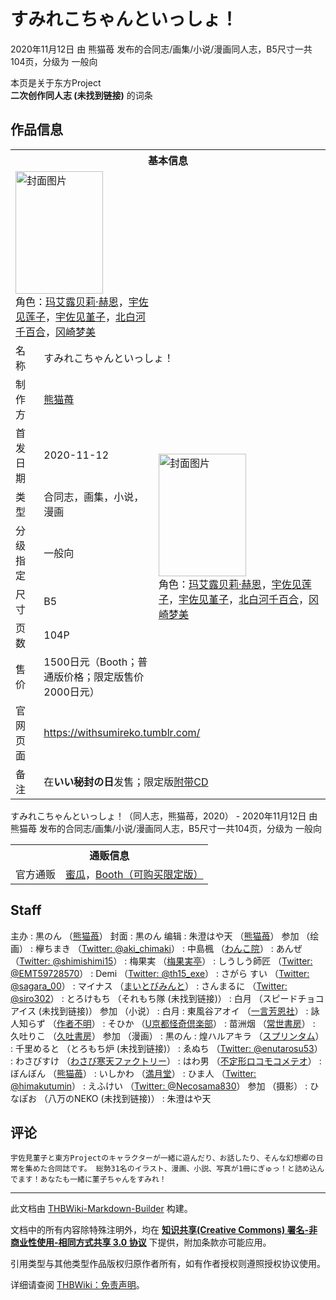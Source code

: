 # すみれこちゃんといっしょ！

<!-- source html: G:\repos\THBWiki-Markdown-Builder\THBWikiMarkdown\Temp\main\a\a7\ns0%3A%E3%81%99%E3%81%BF%E3%82%8C%E3%81%93%E3%81%A1%E3%82%83%E3%82%93%E3%81%A8%E3%81%84%E3%81%A3%E3%81%97%E3%82%87%EF%BC%81.html -->

2020年11月12日 由 熊猫苺  发布的合同志/画集/小说/漫画同人志，B5尺寸一共104页，分级为 一般向

本页是关于东方Project  
 **二次创作同人志 (未找到链接)** 的词条

## 作品信息

<table><tbody><tr><th colspan="3">基本信息</th></tr><tr><td class="cover-artwork-mobile" colspan="2"><a href="./文件-すみれこちゃんといっしょ！封面.jpg.md" class="image" title="封面图片"><img alt="封面图片" src="https://upload.thwiki.cc/thumb/0/0e/%E3%81%99%E3%81%BF%E3%82%8C%E3%81%93%E3%81%A1%E3%82%83%E3%82%93%E3%81%A8%E3%81%84%E3%81%A3%E3%81%97%E3%82%87%EF%BC%81%E5%B0%81%E9%9D%A2.jpg/140px-%E3%81%99%E3%81%BF%E3%82%8C%E3%81%93%E3%81%A1%E3%82%83%E3%82%93%E3%81%A8%E3%81%84%E3%81%A3%E3%81%97%E3%82%87%EF%BC%81%E5%B0%81%E9%9D%A2.jpg" decoding="async" loading="lazy" width="140" height="196" srcset="https://upload.thwiki.cc/thumb/0/0e/%E3%81%99%E3%81%BF%E3%82%8C%E3%81%93%E3%81%A1%E3%82%83%E3%82%93%E3%81%A8%E3%81%84%E3%81%A3%E3%81%97%E3%82%87%EF%BC%81%E5%B0%81%E9%9D%A2.jpg/210px-%E3%81%99%E3%81%BF%E3%82%8C%E3%81%93%E3%81%A1%E3%82%83%E3%82%93%E3%81%A8%E3%81%84%E3%81%A3%E3%81%97%E3%82%87%EF%BC%81%E5%B0%81%E9%9D%A2.jpg 1.5x, https://upload.thwiki.cc/thumb/0/0e/%E3%81%99%E3%81%BF%E3%82%8C%E3%81%93%E3%81%A1%E3%82%83%E3%82%93%E3%81%A8%E3%81%84%E3%81%A3%E3%81%97%E3%82%87%EF%BC%81%E5%B0%81%E9%9D%A2.jpg/280px-%E3%81%99%E3%81%BF%E3%82%8C%E3%81%93%E3%81%A1%E3%82%83%E3%82%93%E3%81%A8%E3%81%84%E3%81%A3%E3%81%97%E3%82%87%EF%BC%81%E5%B0%81%E9%9D%A2.jpg 2x" data-file-width="1943" data-file-height="2718"></a><div class="cover-char">角色：<a href="./玛艾露贝莉·赫恩.md" title="玛艾露贝莉·赫恩">玛艾露贝莉·赫恩</a>，<a href="./宇佐见莲子.md" title="宇佐见莲子">宇佐见莲子</a>，<a href="./宇佐见堇子.md" title="宇佐见堇子">宇佐见堇子</a>，<a href="./北白河千百合.md" title="北白河千百合">北白河千百合</a>，<a href="./冈崎梦美.md" title="冈崎梦美">冈崎梦美</a></div></td>
</tr><tr><td class="label">名称</td><td colspan="2"> すみれこちゃんといっしょ！ </td></tr><tr><td class="label">制作方</td><td><a href="./熊猫苺.md" title="熊猫苺">熊猫苺</a></td><td class="cover-artwork" rowspan="7" style="min-width:196px;"><a href="./文件-すみれこちゃんといっしょ！封面.jpg.md" class="image" title="封面图片"><img alt="封面图片" src="https://upload.thwiki.cc/thumb/0/0e/%E3%81%99%E3%81%BF%E3%82%8C%E3%81%93%E3%81%A1%E3%82%83%E3%82%93%E3%81%A8%E3%81%84%E3%81%A3%E3%81%97%E3%82%87%EF%BC%81%E5%B0%81%E9%9D%A2.jpg/140px-%E3%81%99%E3%81%BF%E3%82%8C%E3%81%93%E3%81%A1%E3%82%83%E3%82%93%E3%81%A8%E3%81%84%E3%81%A3%E3%81%97%E3%82%87%EF%BC%81%E5%B0%81%E9%9D%A2.jpg" decoding="async" loading="lazy" width="140" height="196" srcset="https://upload.thwiki.cc/thumb/0/0e/%E3%81%99%E3%81%BF%E3%82%8C%E3%81%93%E3%81%A1%E3%82%83%E3%82%93%E3%81%A8%E3%81%84%E3%81%A3%E3%81%97%E3%82%87%EF%BC%81%E5%B0%81%E9%9D%A2.jpg/210px-%E3%81%99%E3%81%BF%E3%82%8C%E3%81%93%E3%81%A1%E3%82%83%E3%82%93%E3%81%A8%E3%81%84%E3%81%A3%E3%81%97%E3%82%87%EF%BC%81%E5%B0%81%E9%9D%A2.jpg 1.5x, https://upload.thwiki.cc/thumb/0/0e/%E3%81%99%E3%81%BF%E3%82%8C%E3%81%93%E3%81%A1%E3%82%83%E3%82%93%E3%81%A8%E3%81%84%E3%81%A3%E3%81%97%E3%82%87%EF%BC%81%E5%B0%81%E9%9D%A2.jpg/280px-%E3%81%99%E3%81%BF%E3%82%8C%E3%81%93%E3%81%A1%E3%82%83%E3%82%93%E3%81%A8%E3%81%84%E3%81%A3%E3%81%97%E3%82%87%EF%BC%81%E5%B0%81%E9%9D%A2.jpg 2x" data-file-width="1943" data-file-height="2718"></a><div class="cover-char">角色：<a href="./玛艾露贝莉·赫恩.md" title="玛艾露贝莉·赫恩">玛艾露贝莉·赫恩</a>，<a href="./宇佐见莲子.md" title="宇佐见莲子">宇佐见莲子</a>，<a href="./宇佐见堇子.md" title="宇佐见堇子">宇佐见堇子</a>，<a href="./北白河千百合.md" title="北白河千百合">北白河千百合</a>，<a href="./冈崎梦美.md" title="冈崎梦美">冈崎梦美</a></div></td>
</tr><tr><td class="label">首发日期</td><td>2020-11-12</td></tr><tr><td class="label">类型</td><td>合同志，画集，小说，漫画</td></tr><tr><td class="label">分级指定</td><td>一般向</td></tr><tr><td class="label">尺寸</td><td>B5</td></tr><tr><td class="label">页数</td><td>104P</td></tr><tr><td class="label">售价</td><td>1500日元（Booth；普通版价格；限定版售价2000日元）</td></tr>
<tr><td class="label">官网页面</td><td colspan="2"><a rel="nofollow" class="external free" href="https://withsumireko.tumblr.com/">https://withsumireko.tumblr.com/</a></td></tr><tr><td class="label">备注</td><td colspan="2">在<b>いい秘封の日</b>发售；限定版<a href="./すみれこちゃんといっしょ！_-おんがく-.md" title="すみれこちゃんといっしょ！ -おんがく-">附带CD</a></td></tr></tbody></table>

すみれこちゃんといっしょ！（同人志，熊猫苺，2020） - 2020年11月12日 由 熊猫苺  发布的合同志/画集/小说/漫画同人志，B5尺寸一共104页，分级为 一般向

<table><tbody><tr><th colspan="3">通贩信息</th></tr><tr><td class="label">官方通贩</td><td colspan="2"><a rel="nofollow" class="external text" href="https://www.melonbooks.co.jp/detail/detail.php?product_id=739637">蜜瓜</a>，<a rel="nofollow" class="external text" href="https://kurousakuronon.booth.pm/items/2490587">Booth（可购买限定版）</a></td></tr></tbody></table>



## Staff
主办
: 黒のん （[熊猫苺](./熊猫苺.md)）
封面
: 黒のん
编辑
: 朱澄はや天 （[熊猫苺](./熊猫苺.md)）
参加 （绘画）
: 欅ちまき （[Twitter: @aki_chimaki](https://twitter.com/aki_chimaki)）
: 中島楓 （[わんこ院](./わんこ院.md)）
: あんぜ （[Twitter: @shimishimi15](https://twitter.com/shimishimi15)）
: 梅果実 （[梅果実亭](./梅果実亭.md)）
: しうしう師匠 （[Twitter: @EMT59728570](https://twitter.com/EMT59728570)）
: Demi （[Twitter: @th15_exe](https://twitter.com/th15_exe)）
: さがら すい （[Twitter: @sagara_00](https://twitter.com/sagara_00)）
: マイナス （[まいとびみんと](./まいとびみんと.md)）
: さんまるに （[Twitter: @siro302](https://twitter.com/siro302)）
: とろけもち （それもち隊 (未找到链接)）
: 白月 （スピードチョコアイス (未找到链接)）
参加 （小说）
: 白月
: 東風谷アオイ （[一言芳恩社](./一言芳恩社.md)）
: 詠人知らず （[作者不明](./作者不明.md)）
: そひか （[U京都怪奇倶楽部](./U京都怪奇倶楽部.md)）
: 苗洲烟 （[常世書房](./常世書房.md)）
: 久吐りこ （[久吐書房](./久吐書房.md)）
参加 （漫画）
: 黒のん
: 煌ハルアキラ （[スプリンタム](./スプリンタム.md)）
: 千里めると （とろもち炉 (未找到链接)）
: ゑぬち （[Twitter: @enutarosu53](https://twitter.com/enutarosu53)）
: わさびすけ （[わさび寒天ファクトリー](./わさび寒天ファクトリー.md)）
: はわ男 （[不定形ロコモコメテオ](./不定形ロコモコメテオ.md)）
: ぼんぼん （[熊猫苺](./熊猫苺.md)）
: いしかわ （[満月堂](./満月堂.md)）
: ひま人 （[Twitter: @himakutumin](https://twitter.com/himakutumin)）
: えふけい （[Twitter: @Necosama830](https://twitter.com/Necosama830)）
参加 （摄影）
: ひなぽお （八万のNEKO (未找到链接)）
: 朱澄はや天


## 评论
```
宇佐見菫子と東方Projectのキャラクターが一緒に遊んだり、お話したり、そんな幻想郷の日常を集めた合同誌です。 総勢31名のイラスト、漫画、小説、写真が1冊にぎゅっ！と詰め込んでます！あなたも一緒に菫子ちゃんをすみれ！ 
```

  
  

  





---

此文档由 [THBWiki-Markdown-Builder](https://github.com/Delsin-Yu/THBWiki-Markdown-Builder) 构建。

文档中的所有内容除特殊注明外，均在 [**知识共享(Creative Commons) 署名-非商业性使用-相同方式共享 3.0 协议**](https://creativecommons.org/licenses/by-sa/3.0/deed.zh-hans) 下提供，附加条款亦可能应用。

引用类型与其他类型作品版权归原作者所有，如有作者授权则遵照授权协议使用。

详细请查阅 [THBWiki：免责声明](https://thbwiki.cc/THBWiki:%E5%85%8D%E8%B4%A3%E5%A3%B0%E6%98%8E)。

